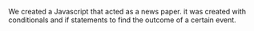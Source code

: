 We created a Javascript that acted as a news paper. it was created with conditionals and if statements to find the outcome of a certain event.
